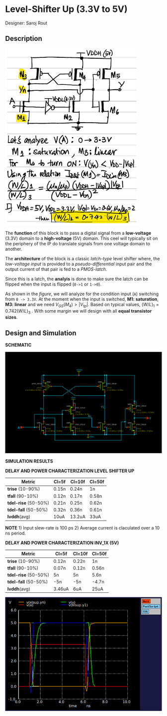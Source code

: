 # Level-Shifter Up (3.3V to 5V)

Designer: Saroj Rout


## Description

![Level-Shifter Up Block Diagram and anlaysis](./LevelShifter-Analysis.png)

The **function** of this block is to pass a digital signal from a **low-voltage** (3.3V) domain to a **high-voltage** (5V) domain. This ceel will typically sit on the periphery of the IP do translate signals from one voltage domain to another. 

The **architecture** of the block is a classic _latch-type_ level shifter where, the _low-voltage input_ is provided to a _pseudo-differential_ input pair and the output current of that pair is fed to a _PMOS-latch_. 

Since this is a latch, the **analyis** is done to make sure the latch can be flipped when the input is flipped (`0->1` or `1->0`).

As shown in the _figure_, we will analyze for the condition input (`A`) switching from `0 -> 3.3V`. At the moment when the input is switched, **M1: saturation**, **M3: linear** and we need $V_{GS}(M_4) > |V_{tp}|$. Based on typical values, $(W/L)_1 = 0.742 (W/L)_3$ . With some margin we will design with all **equal transistor sizes**. 

## Design and Simulation

**SCHEMATIC**

![Schematic](./gf180mcu_osu_sc_gp9t3v3_lshifup.png)


**SIMULATION RESULTS**

**DELAY AND POWER CHARACTERIZATION LEVEL SHIFTER UP**

| Metric | Cl=5f | Cl=10f | Cl=50f |
|--------|-------|--------|--------|
| **trise** (10-90%)| 0.15n | 0.24n | 1n |
| **tfall** (90-10%) | 0.12n | 0.17n | 0.58n |
| **tdel-rise** (50-50%) | 0.21n | 0.25n | 0.62n |
| **tdel-fall** (50-50%) | 0.32n | 0.36n | 0.61n |
| **Ivddh**(avg) | 10uA | 13.2uA | 33uA |

**NOTE** 1) Input slew-rate is 100 ps 2) Average current is claculated over a 10 ns period.

**DELAY AND POWER CHARACTERIZATION INV_1X (5V)**


| Metric | Cl=5f | Cl=10f | Cl=50f |
|--------|-------|--------|--------|
| **trise** (10-90%)| 0.12n | 0.22n | 1n |
| **tfall** (90-10%) | 0.07n | 0.12n | 0.56n |
| **tdel-rise** (50-50%) | 5n | 5n | 5.6n |
| **tdel-fall** (50-50%) | -5n | -5n | -4.7n |
| **Ivddh**(avg) | 3.46uA | 6uA | 25uA |

![PLots](./plot-lshifup.png)
